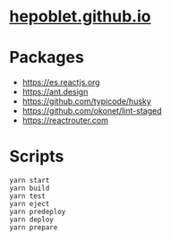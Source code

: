 # [hepoblet.github.io](https://hepoblet.github.io)

# Packages
* https://es.reactjs.org
* https://ant.design
* https://github.com/typicode/husky
* https://github.com/okonet/lint-staged
* https://reactrouter.com

# Scripts
```
yarn start
yarn build
yarn test
yarn eject
yarn predeploy
yarn deploy
yarn prepare
```
